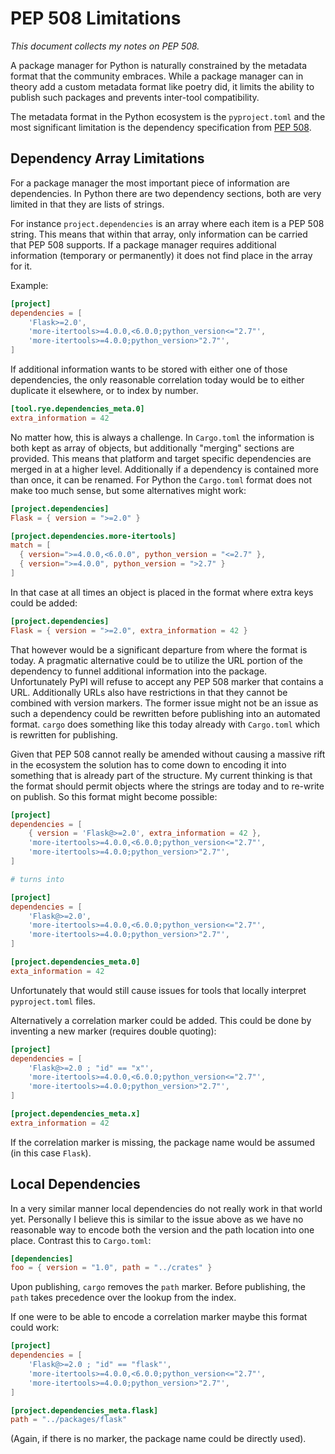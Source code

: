 # PEP 508 Limitations

*This document collects my notes on PEP 508.*

A package manager for Python is naturally constrained by the metadata format that the
community embraces.  While a package manager can in theory add a custom metadata format
like poetry did, it limits the ability to publish such packages and prevents inter-tool
compatibility.

The metadata format in the Python ecosystem is the `pyproject.toml` and the most significant
limitation is the dependency specification from [PEP 508](https://peps.python.org/pep-0508/).

## Dependency Array Limitations

For a package manager the most important piece of information are dependencies.  In Python
there are two dependency sections, both are very limited in that they are lists of strings.

For instance `project.dependencies` is an array where each item is a PEP 508 string.  This
means that within that array, only information can be carried that PEP 508 supports.  If a
package manager requires additional information (temporary or permanently) it does not find
place in the array for it.

Example:

```toml
[project]
dependencies = [
    'Flask>=2.0',
    'more-itertools>=4.0.0,<6.0.0;python_version<="2.7"',
    'more-itertools>=4.0.0;python_version>"2.7"',
]
```

If additional information wants to be stored with either one of those dependencies, the only
reasonable correlation today would be to either duplicate it elsewhere, or to index by number.

```toml
[tool.rye.dependencies_meta.0]
extra_information = 42
```

No matter how, this is always a challenge.  In `Cargo.toml` the information is both kept as
array of objects, but additionally "merging" sections are provided.  This means that platform
and target specific dependencies are merged in at a higher level.  Additionally if a dependency
is contained more than once, it can be renamed.  For Python the `Cargo.toml` format does not make
too much sense, but some alternatives might work:

```toml
[project.dependencies]
Flask = { version = ">=2.0" }

[project.dependencies.more-itertools]
match = [
  { version=">=4.0.0,<6.0.0", python_version = "<=2.7" },
  { version=">=4.0.0", python_version = ">2.7" }
]
```

In that case at all times an object is placed in the format where extra keys could be added:

```toml
[project.dependencies]
Flask = { version = ">=2.0", extra_information = 42 }
```

That however would be a significant departure from where the format is today.  A pragmatic
alternative could be to utilize the URL portion of the dependency to funnel additional
information into the package.  Unfortunately PyPI will refuse to accept any PEP 508 marker
that contains a URL.  Additionally URLs also have restrictions in that they cannot be
combined with version markers.  The former issue might not be an issue as such a
dependency could be rewritten before publishing into an automated format.
`cargo` does something like this today already with `Cargo.toml` which is rewritten for
publishing.

Given that PEP 508 cannot really be amended without causing a massive rift in the
ecosystem the solution has to come down to encoding it into something that is already
part of the structure.  My current thinking is that the format should permit objects
where the strings are today and to re-write on publish.  So this format might become
possible:

```toml
[project]
dependencies = [
    { version = 'Flask@>=2.0', extra_information = 42 },
    'more-itertools>=4.0.0,<6.0.0;python_version<="2.7"',
    'more-itertools>=4.0.0;python_version>"2.7"',
]

# turns into

[project]
dependencies = [
    'Flask@>=2.0',
    'more-itertools>=4.0.0,<6.0.0;python_version<="2.7"',
    'more-itertools>=4.0.0;python_version>"2.7"',
]

[project.dependencies_meta.0]
exta_information = 42
```

Unfortunately that would still cause issues for tools that locally interpret `pyproject.toml`
files.

Alternatively a correlation marker could be added.  This could be done by inventing a new
marker (requires double quoting):

```toml
[project]
dependencies = [
    'Flask@>=2.0 ; "id" == "x"',
    'more-itertools>=4.0.0,<6.0.0;python_version<="2.7"',
    'more-itertools>=4.0.0;python_version>"2.7"',
]

[project.dependencies_meta.x]
extra_information = 42
```

If the correlation marker is missing, the package name would be assumed (in this case `Flask`).

## Local Dependencies

In a very similar manner local dependencies do not really work in that world yet.  Personally
I believe this is similar to the issue above as we have no reasonable way to encode both the
version and the path location into one place.  Contrast this to `Cargo.toml`:

```toml
[dependencies]
foo = { version = "1.0", path = "../crates" }
```

Upon publishing, `cargo` removes the `path` marker.  Before publishing, the `path` takes
precedence over the lookup from the index.

If one were to be able to encode a correlation marker maybe this format could work:


```toml
[project]
dependencies = [
    'Flask@>=2.0 ; "id" == "flask"',
    'more-itertools>=4.0.0,<6.0.0;python_version<="2.7"',
    'more-itertools>=4.0.0;python_version>"2.7"',
]

[project.dependencies_meta.flask]
path = "../packages/flask"
```

(Again, if there is no marker, the package name could be directly used).

